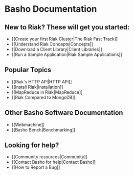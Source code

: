 # Basho Documentation

## New to Riak? These will get you started:

* [[Create your first Riak Cluster|The Riak Fast Track]]
* [[Understand Riak Concepts|Concepts]]
* [[Download a Client Library|Client Libraries]]
* [[Run a Sample Application|Riak Sample Applications]]

## Popular Topics

* [[Riak's HTTP API|HTTP API]]
* [[Install Riak|Installation]]
* [[MapReduce in Riak|MapReduce]]
* [[Riak Compared to MongoDB]]

## Other Basho Software Documentation

* [[Webmachine]]
* [[Basho Bench|Benchmarking]]

## Looking for help?

* [[Community resources|Community]]
* [[Contact Basho for help|Contact Basho]]
* [[How to Report a Bug]]

